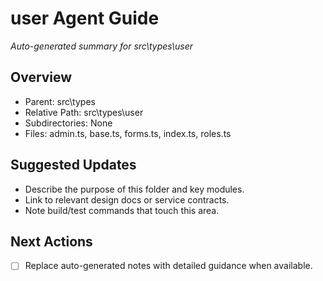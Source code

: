 ﻿# user Agent Guide
*Auto-generated summary for src\types\user*

## Overview
- Parent: src\types
- Relative Path: src\types\user
- Subdirectories: None
- Files: admin.ts, base.ts, forms.ts, index.ts, roles.ts

## Suggested Updates
- Describe the purpose of this folder and key modules.
- Link to relevant design docs or service contracts.
- Note build/test commands that touch this area.

## Next Actions
- [ ] Replace auto-generated notes with detailed guidance when available.
